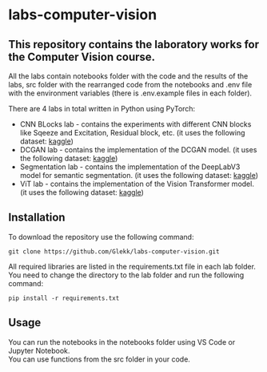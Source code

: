 # labs-computer-vision

## This repository contains the laboratory works for the Computer Vision course.
All the labs contain notebooks folder with the code and the results of the labs, src folder with the rearranged code from the notebooks and .env file with the environment variables (there is .env.example files in each folder).

There are 4 labs in total written in Python using PyTorch:
- CNN BLocks lab - contains the experiments with different CNN blocks like Sqeeze and Excitation, Residual block, etc. (it uses the following dataset: [kaggle](https://www.kaggle.com/datasets/tongpython/cat-and-dog))
- DCGAN lab - contains the implementation of the DCGAN model. (it uses the following dataset: [kaggle](https://www.kaggle.com/datasets/splcher/animefacedataset))
- Segmentation lab - contains the implementation of the DeepLabV3 model for semantic segmentation. (it uses the following dataset: [kaggle](https://www.kaggle.com/datasets/faizalkarim/flood-area-segmentation))
- ViT lab - contains the implementation of the Vision Transformer model. (it uses the following dataset: [kaggle](https://www.kaggle.com/datasets/tongpython/cat-and-dog))

## Installation
To download the repository use the following command:
```
git clone https://github.com/Glekk/labs-computer-vision.git
```

All required libraries are listed in the requirements.txt file in each lab folder. You need to change the directory to the lab folder and run the following command:
```
pip install -r requirements.txt
```

## Usage
You can run the notebooks in the notebooks folder using VS Code or Jupyter Notebook.  
You can use functions from the src folder in your code.